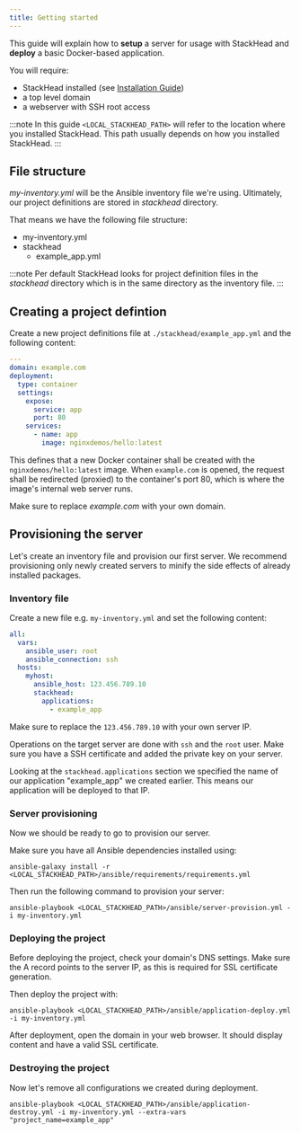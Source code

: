 ```yaml
---
title: Getting started
---
```


This guide will explain how to **setup** a server for usage with StackHead and **deploy** a basic Docker-based application.

You will require:

* StackHead installed (see [Installation Guide](./installation.md))
* a top level domain
* a webserver with SSH root access

:::note
In this guide `<LOCAL_STACKHEAD_PATH>` will refer to the location where you installed StackHead.
This path usually depends on how you installed StackHead.
:::

## File structure

_my-inventory.yml_ will be the Ansible inventory file we're using.
Ultimately, our project definitions are stored in _stackhead_ directory.

That means we have the following file structure:

* my-inventory.yml
* stackhead
  * example_app.yml
  
:::note
Per default StackHead looks for project definition files in the _stackhead_ directory which is in the same directory as the inventory file.
:::

## Creating a project defintion

Create a new project definitions file at `./stackhead/example_app.yml` and the following content:

```yaml
---
domain: example.com
deployment:
  type: container
  settings:
    expose:
      service: app
      port: 80
    services:
      - name: app
        image: nginxdemos/hello:latest
```

This defines that a new Docker container shall be created with the `nginxdemos/hello:latest` image.
When `example.com` is opened, the request shall be redirected (proxied) to the container's port 80, which is where the
image's internal web server runs.

Make sure to replace _example.com_ with your own domain.

## Provisioning the server

Let's create an inventory file and provision our first server.
We recommend provisioning only newly created servers to minify the side effects of already installed packages.

### Inventory file

Create a new file e.g. `my-inventory.yml` and set the following content:

```yaml
all:
  vars:
    ansible_user: root
    ansible_connection: ssh
  hosts:
    myhost:
      ansible_host: 123.456.789.10
      stackhead:
        applications:
          - example_app
```

Make sure to replace the `123.456.789.10` with your own server IP.

Operations on the target server are done with `ssh` and the `root` user.
Make sure you have a SSH certificate and added the private key on your server.

Looking at the `stackhead.applications` section we specified the name of our application "example_app" we created earlier.
This means our application will be deployed to that IP.

### Server provisioning

Now we should be ready to go to provision our server.

Make sure you have all Ansible dependencies installed using:

```shell script
ansible-galaxy install -r <LOCAL_STACKHEAD_PATH>/ansible/requirements/requirements.yml
```

Then run the following command to provision your server:

```shell script
ansible-playbook <LOCAL_STACKHEAD_PATH>/ansible/server-provision.yml -i my-inventory.yml
```

### Deploying the project

Before deploying the project, check your domain's DNS settings.
Make sure the A record points to the server IP, as this is required for SSL certificate generation.

Then deploy the project with:

```shell script
ansible-playbook <LOCAL_STACKHEAD_PATH>/ansible/application-deploy.yml -i my-inventory.yml
```

After deployment, open the domain in your web browser.
It should display content and have a valid SSL certificate.

### Destroying the project

Now let's remove all configurations we created during deployment.

```shell script
ansible-playbook <LOCAL_STACKHEAD_PATH>/ansible/application-destroy.yml -i my-inventory.yml --extra-vars "project_name=example_app"
```